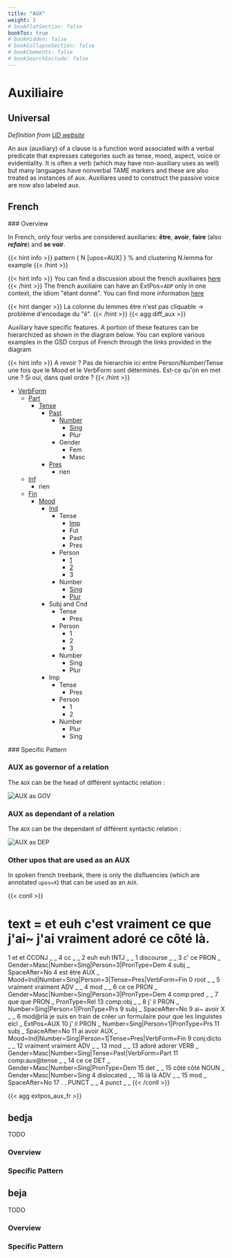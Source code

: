 ```yaml
---
title: "AUX"
weight: 3
# bookFlatSection: false
bookToc: true
# bookHidden: false
# bookCollapseSection: false
# bookComments: false
# bookSearchExclude: false
---
```


# Auxiliaire

## Universal 
*Definition from [UD website](https://universaldependencies.org/u/dep/aux_.html)*

An aux (auxiliary) of a clause is a function word associated with a verbal predicate that expresses categories such as tense, mood, aspect, voice or evidentiality. It is often a verb (which may have non-auxiliary uses as well) but many languages have nonverbal TAME markers and these are also treated as instances of aux. Auxiliares used to construct the passive voice are now also labeled aux.

## French

### Overview 

In French, only four verbs are considered auxiliaries: **être**, **avoir**, **faire** (also ***refaire***) and **se voir**.

{{< hint info >}}
pattern { N [upos=AUX] } % and clustering N.lemma for example
{{< /hint >}}

{{< hint info >}}
You can find a discussion about the french auxiliaires [here](https://github.com/surfacesyntacticud/guidelines/issues/13)
{{< /hint >}}
The french auxiliaire can have an ExtPos=`ADP` only in one context, the idiom "étant donné". You can find more information [here](./ADP.md)

{{< hint danger >}}
La colonne du lemmes être n'est pas cliquable -> problème d'encodage du "ê". 
{{< /hint >}}
{{< agg diff_aux >}}

Auxiliary have specific features. A portion of these features can be hierarchized as shown in the diagram below. You can explore various examples in the GSD corpus of French through the links provided in the diagram

{{< hint info >}}
A revoir ? Pas de hierarchie ici entre Person/Number/Tense une fois que le Mood et le VerbForm sont déterminés. Est-ce qu'on en met une ? Si oui, dans quel ordre ?
{{< /hint >}}

- [VerbForm](../Features/VerbForm.md) 
    - [Part](http://universal.grew.fr/?custom=64392c994592f) 
        - [Tense](../Features/Tense.md) 
            - [Past](http://universal.grew.fr/?custom=64392cb36a9c5)
                - [Number](../Features/Number.md)
                    - [Sing](http://universal.grew.fr/?custom=64392efc41cec)
                    - Plur
                - Gender
                    - Fem
                    - Masc
            - [Pres](http://universal.grew.fr/?custom=64392cd5284e9) 
                - rien
    - [Inf](http://universal.grew.fr/?custom=64392cf1df13a) 
        - rien
    - [Fin](http://universal.grew.fr/?custom=64392d048da0b)
        - [Mood](../Features/Mood.md)
            - [Ind](http://universal.grew.fr/?custom=64392d1d1b64c)
                - Tense
                    - [Imp](http://universal.grew.fr/?custom=64392d35629bf)
                    - Fut
                    - Past
                    - Pres
                - Person
                    - [1](http://universal.grew.fr/?custom=64392e60d322e)
                    - [2](http://universal.grew.fr/?custom=64392dbb60fb4)
                    - 3
                - Number
                    - [Sing](http://universal.grew.fr/?custom=64392e48df82a)
                    - [Plur](http://universal.grew.fr/?custom=64392dcd061cd)
            - Subj and Cnd
                - Tense
                    - Pres
                - Person
                    - 1
                    - 2
                    - 3
                - Number
                    - Sing
                    - Plur
            - Imp
                - Tense
                    - Pres
                - Person
                    - 1
                    - 2
                - Number
                    - Plur
                    - Sing
    

### Specific Pattern

### AUX as governor of a relation 

The `AUX` can be the head of différent syntactic relation : 

![AUX as GOV](/images/General_Guideline/Upos/AUX/aux_as_gov.png)

### AUX as dependant of a relation

The `AUX` can be the dependant of différent syntactic relation : 

![AUX as DEP](/images/General_Guideline/Upos/AUX/aux_as_dep.png)

### Other upos that are used as an AUX 

In spoken french treebank, there is only the disfluencies (which are annotated `upos=X`) that can be used as an `AUX`. 

{{< conll >}}
# text = et euh c'est vraiment ce que j'ai~ j'ai vraiment adoré ce côté là.
1	et	et	CCONJ	_	_	4	cc	_	_
2	euh	euh	INTJ	_	_	1	discourse	_	_
3	c'	ce	PRON	_	Gender=Masc|Number=Sing|Person=3|PronType=Dem	4	subj	_	SpaceAfter=No
4	est	être	AUX	_	Mood=Ind|Number=Sing|Person=3|Tense=Pres|VerbForm=Fin	0	root	_	_
5	vraiment	vraiment	ADV	_	_	4	mod	_	_
6	ce	ce	PRON	_	Gender=Masc|Number=Sing|Person=3|PronType=Dem	4	comp:pred	_	_
7	que	que	PRON	_	PronType=Rel	13	comp:obj	_	_
8	j'	il	PRON	_	Number=Sing|Person=1|PronType=Prs	9	subj	_	SpaceAfter=No
9	ai~	avoir	X	_	_	6	mod@rlà je suis en train de créer un formulaire pour que les linguistes elcl	_	ExtPos=AUX
10	j'	il	PRON	_	Number=Sing|Person=1|PronType=Prs	11	subj	_	SpaceAfter=No
11	ai	avoir	AUX	_	Mood=Ind|Number=Sing|Person=1|Tense=Pres|VerbForm=Fin	9	conj:dicto	_	_
12	vraiment	vraiment	ADV	_	_	13	mod	_	_
13	adoré	adorer	VERB	_	Gender=Masc|Number=Sing|Tense=Past|VerbForm=Part	11	comp:aux@tense	_	_
14	ce	ce	DET	_	Gender=Masc|Number=Sing|PronType=Dem	15	det	_	_
15	côté	côté	NOUN	_	Gender=Masc|Number=Sing	4	dislocated	_	_
16	là	là	ADV	_	_	15	mod	_	SpaceAfter=No
17	.	.	PUNCT	_	_	4	punct	_	_
{{< /conll >}}

{{< agg extpos_aux_fr >}}




## bedja

TODO
### Overview

### Specific Pattern




## beja

TODO
### Overview

### Specific Pattern


